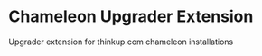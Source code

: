 Chameleon Upgrader Extension
============================

Upgrader extension for thinkup.com chameleon installations
